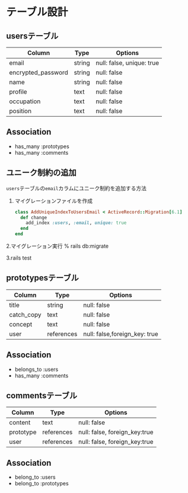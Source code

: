 # テーブル設計

## usersテーブル

| Column             |  Type  |     Options |
| ------------------ | ------ | ----------- |
| email              | string | null: false, unique: true |
| encrypted_password | string | null: false |
| name               | string | null: false |
| profile            | text   | null: false |
| occupation         | text   | null: false |
| position           | text   | null: false |

## Association
- has_many :prototypes
- has_many :comments

## ユニーク制約の追加
`users`テーブルの`email`カラムにユニーク制約を追加する方法
1. マイグレーションファイルを作成
   ```ruby
   class AddUniqueIndexToUsersEmail < ActiveRecord::Migration[6.1]
     def change
       add_index :users, :email, unique: true
     end
   end

2.マイグレーション実行
% rails db:migrate

3.rails test

## prototypesテーブル

| Column     | Type       | Options    |
| ---------- | ---------- | ---------- |
| title      |   string   | null: false|
| catch_copy |    text    | null: false|
| concept    |    text    | null: false|
| user       | references | null: false,foreign_key: true|

## Association
- belongs_to :users
- has_many :comments

## commentsテーブル

| Column       | Type       | Options                       |
| ------------ | ---------- | ----------------------------- |
| content      | text       | null: false                   |
| prototype    | references | null: false, foreign_key:true |
| user         | references | null: false, foreign_key:true |


## Association

- belong_to :users
- belong_to :prototypes
